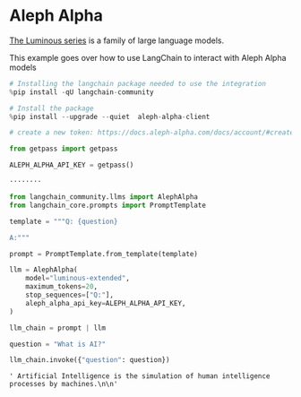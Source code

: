 # Aleph Alpha

[The Luminous series](https://docs.aleph-alpha.com/docs/category/luminous/) is a family of large language models.

This example goes over how to use LangChain to interact with Aleph Alpha models


```python
# Installing the langchain package needed to use the integration
%pip install -qU langchain-community
```


```python
# Install the package
%pip install --upgrade --quiet  aleph-alpha-client
```


```python
# create a new token: https://docs.aleph-alpha.com/docs/account/#create-a-new-token

from getpass import getpass

ALEPH_ALPHA_API_KEY = getpass()
```

    ········
    


```python
from langchain_community.llms import AlephAlpha
from langchain_core.prompts import PromptTemplate
```


```python
template = """Q: {question}

A:"""

prompt = PromptTemplate.from_template(template)
```


```python
llm = AlephAlpha(
    model="luminous-extended",
    maximum_tokens=20,
    stop_sequences=["Q:"],
    aleph_alpha_api_key=ALEPH_ALPHA_API_KEY,
)
```


```python
llm_chain = prompt | llm
```


```python
question = "What is AI?"

llm_chain.invoke({"question": question})
```




    ' Artificial Intelligence is the simulation of human intelligence processes by machines.\n\n'




```python

```
